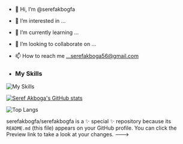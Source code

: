 - 👋 Hi, I’m @serefakbogfa
- 👀 I’m interested in ...
- 🌱 I’m currently learning ...
- 💞️ I’m looking to collaborate on ...
- 📫 How to reach me ...serefakboga56@gmail.com



- ### My Skills
![My Skills](https://skillicons.dev/icons?i=cs,bootstrap,css,dotnet,git,java,php,laravel,linux,react,mysql,postgresql,docker)



[![Seref Akboga's GitHub stats](https://github-readme-stats.vercel.app/api?username=serefakbogfa&theme=dark)](https://github.com/serefakbogfa/github-readme-stats)


![Top Langs](https://github-readme-stats.vercel.app/api/top-langs/?username=serefakbogfa&exclude&theme=dark_repo=github-readme-stats,serefakbogfa.github.io)

serefakbogfa/serefakbogfa is a ✨ special ✨ repository because its `README.md` (this file) appears on your GitHub profile.
You can click the Preview link to take a look at your changes.
--->
